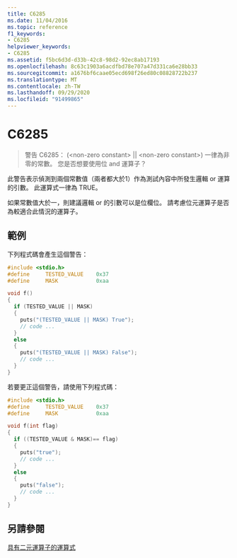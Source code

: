 ```yaml
---
title: C6285
ms.date: 11/04/2016
ms.topic: reference
f1_keywords:
- C6285
helpviewer_keywords:
- C6285
ms.assetid: f5bc6d3d-d33b-42c8-98d2-92ec8ab17193
ms.openlocfilehash: 8c63c1903a6acdfbd78e707a47d331ca6e28bb33
ms.sourcegitcommit: a1676bf6caae05ecd698f26ed80c08828722b237
ms.translationtype: MT
ms.contentlocale: zh-TW
ms.lasthandoff: 09/29/2020
ms.locfileid: "91499865"
---
```

# <a name="c6285"></a>C6285

> 警告 C6285： (\<non-zero constant> &#124;&#124; \<non-zero constant>) 一律為非零的常數。 您是否想要使用位 and 運算子？

此警告表示偵測到兩個常數值（兩者都大於1）作為測試內容中所發生邏輯 or 運算的引數。 此運算式一律為 TRUE。

如果常數值大於一，則建議邏輯 or 的引數可以是位欄位。 請考慮位元運算子是否為較適合此情況的運算子。

## <a name="example"></a>範例

下列程式碼會產生這個警告：

```cpp
#include <stdio.h>
#define     TESTED_VALUE    0x37
#define     MASK            0xaa

void f()
{
  if (TESTED_VALUE || MASK)
  {
    puts("(TESTED_VALUE || MASK) True");
    // code ...
  }
  else
  {
    puts("(TESTED_VALUE || MASK) False");
    // code ...
  }
}
```

若要更正這個警告，請使用下列程式碼：

```cpp
#include <stdio.h>
#define     TESTED_VALUE    0x37
#define     MASK            0xaa

void f(int flag)
{
  if ((TESTED_VALUE & MASK)== flag)
  {
    puts("true");
    // code ...
  }
  else
  {
    puts("false");
    // code ...
  }
}
```

## <a name="see-also"></a>另請參閱

[具有二元運算子的運算式](../cpp/expressions-with-binary-operators.md)
